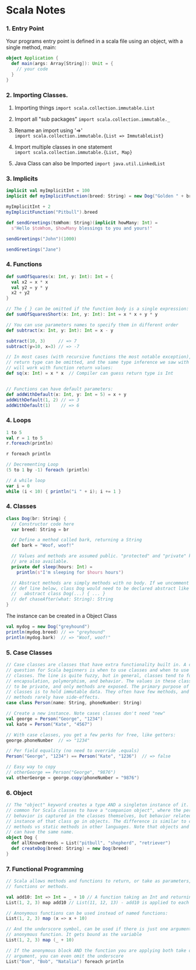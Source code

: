 # Scala Notes

### 1. Entry Point
 
 Your programs entry point is defined in a scala file using an object, with a
single method, main:

```scala
object Application {
  def main(args: Array[String]): Unit = {
    // your code
  }
}
```

### 2. Importing Classes.

1. Importing things
`import scala.collection.immutable.List`

2. Import all "sub packages"
`import scala.collection.immutable._`

3. Rename an import using '=>'<br/>
`import scala.collection.immutable.{List => ImmutableList}`

4. Import multiple classes in one statement<br/>
`import scala.collection.immutable.{List, Map}`

5. Java Class can also be Imported
`import java.util.LinkedList`


### 3. Implicits

```scala
implicit val myImplicitInt = 100
implicit def myImplicitFunction(breed: String) = new Dog("Golden " + breed)

myImplicitInt + 2                   
myImplicitFunction("Pitbull").breed 

def sendGreetings(toWhom: String)(implicit howMany: Int) =
  s"Hello $toWhom, $howMany blessings to you and yours!"

sendGreetings("John")(1000) 

sendGreetings("Jane") 
```


### 4. Functions

```scala
def sumOfSquares(x: Int, y: Int): Int = {
  val x2 = x * x
  val y2 = y * y
  x2 + y2
}

// The { } can be omitted if the function body is a single expression:
def sumOfSquaresShort(x: Int, y: Int): Int = x * x + y * y

// You can use parameters names to specify them in different order
def subtract(x: Int, y: Int): Int = x - y

subtract(10, 3)     // => 7
subtract(y=10, x=3) // => -7

// In most cases (with recursive functions the most notable exception), function
// return type can be omitted, and the same type inference we saw with variables
// will work with function return values:
def sq(x: Int) = x * x  // Compiler can guess return type is Int


// Functions can have default parameters:
def addWithDefault(x: Int, y: Int = 5) = x + y
addWithDefault(1, 2) // => 3
addWithDefault(1)    // => 6
```


### 4. Loops

```scala
1 to 5
val r = 1 to 5
r.foreach(println)

r foreach println

// Decrementing Loop
(5 to 1 by -1) foreach (println)

// A while loop
var i = 0
while (i < 10) { println("i " + i); i += 1 }
```

### 4. Classes

```scala
class Dog(br: String) {
  // Constructor code here
  var breed: String = br

  // Define a method called bark, returning a String
  def bark = "Woof, woof!"

  // Values and methods are assumed public. "protected" and "private" keywords
  // are also available.
  private def sleep(hours: Int) =
    println(s"I'm sleeping for $hours hours")

  // Abstract methods are simply methods with no body. If we uncomment the
  // def line below, class Dog would need to be declared abstract like so:
  //   abstract class Dog(...) { ... }
  // def chaseAfter(what: String): String
}
```

The instance can be created in a Object Class
```scala
val mydog = new Dog("greyhound")
println(mydog.breed) // => "greyhound"
println(mydog.bark)  // => "Woof, woof!"
```


### 5. Case Classes

```scala
// Case classes are classes that have extra functionality built in. A common
// question for Scala beginners is when to use classes and when to use case
// classes. The line is quite fuzzy, but in general, classes tend to focus on
// encapsulation, polymorphism, and behavior. The values in these classes tend
// to be private, and only methods are exposed. The primary purpose of case
// classes is to hold immutable data. They often have few methods, and the
// methods rarely have side-effects.
case class Person(name: String, phoneNumber: String)

// Create a new instance. Note cases classes don't need "new"
val george = Person("George", "1234")
val kate = Person("Kate", "4567")

// With case classes, you get a few perks for free, like getters:
george.phoneNumber  // => "1234"

// Per field equality (no need to override .equals)
Person("George", "1234") == Person("Kate", "1236")  // => false

// Easy way to copy
// otherGeorge == Person("George", "9876")
val otherGeorge = george.copy(phoneNumber = "9876")
```

### 6. Object

```scala
// The "object" keyword creates a type AND a singleton instance of it. It is
// common for Scala classes to have a "companion object", where the per-instance
// behavior is captured in the classes themselves, but behavior related to all
// instance of that class go in objects. The difference is similar to class
// methods vs static methods in other languages. Note that objects and classes
// can have the same name.
object Dog {
  def allKnownBreeds = List("pitbull", "shepherd", "retriever")
  def createDog(breed: String) = new Dog(breed)
}
```

### 7. Functional Programming

```scala
// Scala allows methods and functions to return, or take as parameters, other
// functions or methods.

val add10: Int => Int = _ + 10 // A function taking an Int and returning an Int
List(1, 2, 3) map add10 // List(11, 12, 13) - add10 is applied to each element

// Anonymous functions can be used instead of named functions:
List(1, 2, 3) map (x => x + 10)

// And the underscore symbol, can be used if there is just one argument to the
// anonymous function. It gets bound as the variable
List(1, 2, 3) map (_ + 10)

// If the anonymous block AND the function you are applying both take one
// argument, you can even omit the underscore
List("Dom", "Bob", "Natalia") foreach println
```


